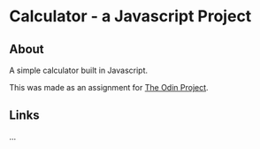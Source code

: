# Calculator - a Javascript Project

## About

A simple calculator built in Javascript.

This was made as an assignment for [The Odin Project](https://www.theodinproject.com).

## Links

...

